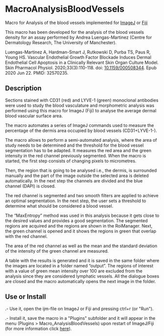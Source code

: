 # MacroAnalysisBloodVessels
Macro for Analysis of the blood vessels implemented for [ImageJ](http://imagej.nih.gov/ij/) or [Fiji](https://fiji.sc/)

This macro has been developed for the analysis of the blood vessels density for an assay performed by Andrea Luengas-Martinez (Centre for Dermatology Research, The University of Manchester). 

Luengas-Martinez A, Hardman-Smart J, Rutkowski D, Purba TS, Paus R, Young HS. Vascular Endothelial Growth Factor Blockade Induces Dermal Endothelial Cell Apoptosis in a Clinically Relevant Skin Organ Culture Model. Skin Pharmacol Physiol. 2020;33(3):110-118. doi: [10.1159/000508344](https://www.karger.com/Article/FullText/508344). Epub 2020 Jun 22. PMID: 32570235.

## Description

Sections stained with CD31 (red)  and LYVE-1 (green) monoclonal antibodies were used to study the blood vasculature and morphometric analysis was performed using this macro for ImageJ (Fiji) to analyse the average dermal blood vascular surface area. 

The macro automates a series of ImageJ commands used to measure the percentage of the dermis area occupied by blood vessels (CD31+LYVE-1-).

The macro allows to perform a semi-automated analysis, where the area of study needs to be determined and the threshold for the blood vessel segmentation has to be adapted. It measures the red area and the green intensity in the red channel previously segmented. When the macro is started, the first step consists of changing pixels to micrometres. 

Then, the region that is going to be analysed i.e., the dermis, is surrounded manually and the part of the image outside the selected area is deleted automatically. In the next step the channels are divided and the blue channel (DAPI) is closed. 

The red channel is segmented and two smooth filters are applied to achieve an optimal segmentation. In the next step, the user sets a threshold to determine what should be considered a blood vessel. 

The “MaxEntropy” method was used in this analysis because it gets close to the desired values and provides a good segmentation. The segmented regions are acquired and the regions are shown in the RoiManager. Next, the green channel is opened and it shows the regions in green that overlap with the red channel. 

The area of the red channel as well as the mean and the standard deviation of the intensity of the green channel are measured. 

A table with the results is generated and it is saved in the same folder where the images are located in a folder named “output”. 
The regions of interest with a value of green mean intensity over 100 are excluded from the analysis since they are considered lymphatic vessels. All the dialogue boxes are closed and the macro automatically opens the next image in the folder. 

## Use or Install 
.- Use it, open the ijm-file on ImageJ or Fiji and pressing ctrl+r (or "Run").

.- Install it, save the macro in a "Plugins" subfolder and it will appear in the menu (Plugins > Macro_AnalysisBloodVessels) upon restart of ImageJ/Fiji (for more information click [here](https://imagej.net/Introduction_into_Macro_Programming#Installing_macros)).
